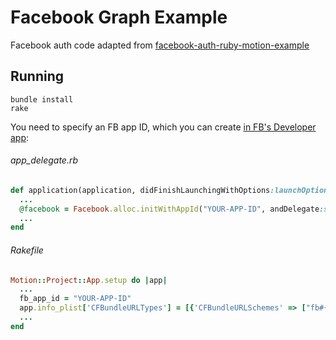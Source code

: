 # Facebook Graph Example

Facebook auth code adapted from [facebook-auth-ruby-motion-example](https://github.com/aaronfeng/facebook-auth-ruby-motion-example)

## Running

```
bundle install
rake
```

You need to specify an FB app ID, which you can create [in FB's Developer app](https://www.facebook.com/developers):

###### app_delegate.rb

```ruby
def application(application, didFinishLaunchingWithOptions:launchOptions)
  ...
  @facebook = Facebook.alloc.initWithAppId("YOUR-APP-ID", andDelegate:self)
  ...
end
```

###### Rakefile

```ruby
Motion::Project::App.setup do |app|
  ...
  fb_app_id = "YOUR-APP-ID"
  app.info_plist['CFBundleURLTypes'] = [{'CFBundleURLSchemes' => ["fb#{fb_app_id}"]}]
  ...
end
```